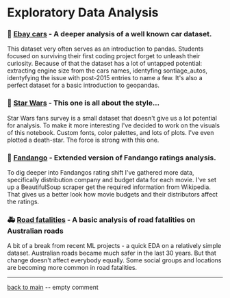 # Exploratory Data Analysis

### :car: [Ebay cars](https://github.com/grumpyclimber/portfolio/tree/main/eda/ebay) - A deeper analysis of a well known car dataset. 
This dataset very often serves as an introduction to pandas. Students focused on surviving their first coding project forget to unleash their curiosity. Because of that the dataset has a lot of untapped potential: extracting engine size from the cars names, identyfing sontiage_autos, identyfying the issue with post-2015 entries to name a few. It's also a perfect dataset for a basic introduction to geopandas.

### 👾 [Star Wars](https://github.com/grumpyclimber/portfolio/tree/main/eda/star_wars) - This one is all about the style... 
Star Wars fans survey is a small dataset that doesn't give us a lot potential for analysis. To make it more interesting I've decided to work on the visuals of this notebook. Custom fonts, color palettes, and lots of plots. I've even plotted a death-star. The force is strong with this one.

###  :movie_camera: [Fandango](https://github.com/grumpyclimber/portfolio/tree/main/eda/fandango) - Extended version of Fandango ratings analysis. 
To dig deeper into Fandangos rating shift I've gathered more data, specifically distribution company and budget data for each movie. I've set up a BeautifulSoup scraper get the required information from Wikipedia. That gives us a better look how movie budgets and their distributors affect the ratings.   

### 🚑 [Road fatalities](https://github.com/grumpyclimber/portfolio/tree/main/straya_road_deaths) - A basic analysis of road fatalities on Australian roads
A bit of a break from recent ML projects - a quick EDA on a relatively simple dataset. Australian roads became much safer in the last 30 years. But that change doesn't affect everybody equally. Some social groups and locations are becoming more common in road fatalities.

---
[back to main](https://github.com/grumpyclimber/portfolio)
-- empty comment
